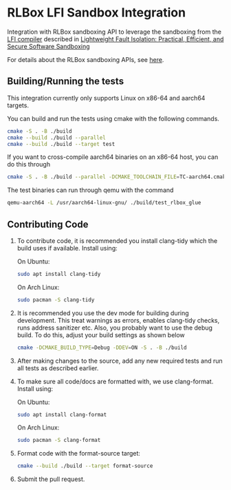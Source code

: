 <!-- [![Tests](https://github.com/PLSysSec/rlbox_lfi_sandbox/actions/workflows/cmake.yml/badge.svg)](https://github.com/PLSysSec/rlbox_lfi_sandbox/actions/workflows/cmake.yml) -->

# RLBox LFI Sandbox Integration

Integration with RLBox sandboxing API to leverage the sandboxing from the [LFI compiler](link) described in [Lightweight Fault Isolation: Practical, Efficient, and Secure Software Sandboxing](https://dl.acm.org/doi/pdf/10.1145/3620665.3640408)

For details about the RLBox sandboxing APIs, see [here](https://github.com/PLSysSec/rlbox).

## Building/Running the tests

This integration currently only supports Linux on x86-64 and aarch64 targets.

You can build and run the tests using cmake with the following commands.

```bash
cmake -S . -B ./build
cmake --build ./build --parallel
cmake --build ./build --target test
```

If you want to cross-compile aarch64 binaries on an x86-64 host, you can do this through

```bash
cmake -S . -B ./build --parallel -DCMAKE_TOOLCHAIN_FILE=TC-aarch64.cmake
```

The test binaries can run through qemu with the command

```bash
qemu-aarch64 -L /usr/aarch64-linux-gnu/ ./build/test_rlbox_glue
```

## Contributing Code

1. To contribute code, it is recommended you install clang-tidy which the build
uses if available. Install using:

   On Ubuntu:

   ```bash
   sudo apt install clang-tidy
   ```

   On Arch Linux:

   ```bash
   sudo pacman -S clang-tidy
   ```

2. It is recommended you use the dev mode for building during development. This
treat warnings as errors, enables clang-tidy checks, runs address sanitizer etc.
Also, you probably want to use the debug build. To do this, adjust your build
settings as shown below

   ```bash
   cmake -DCMAKE_BUILD_TYPE=Debug -DDEV=ON -S . -B ./build
   ```

3. After making changes to the source, add any new required tests and run all
tests as described earlier.

4. To make sure all code/docs are formatted with, we use clang-format.
Install using:

   On Ubuntu:

   ```bash
   sudo apt install clang-format
   ```

   On Arch Linux:

   ```bash
   sudo pacman -S clang-format
   ```

5. Format code with the format-source target:

   ```bash
   cmake --build ./build --target format-source
   ```

6. Submit the pull request.
